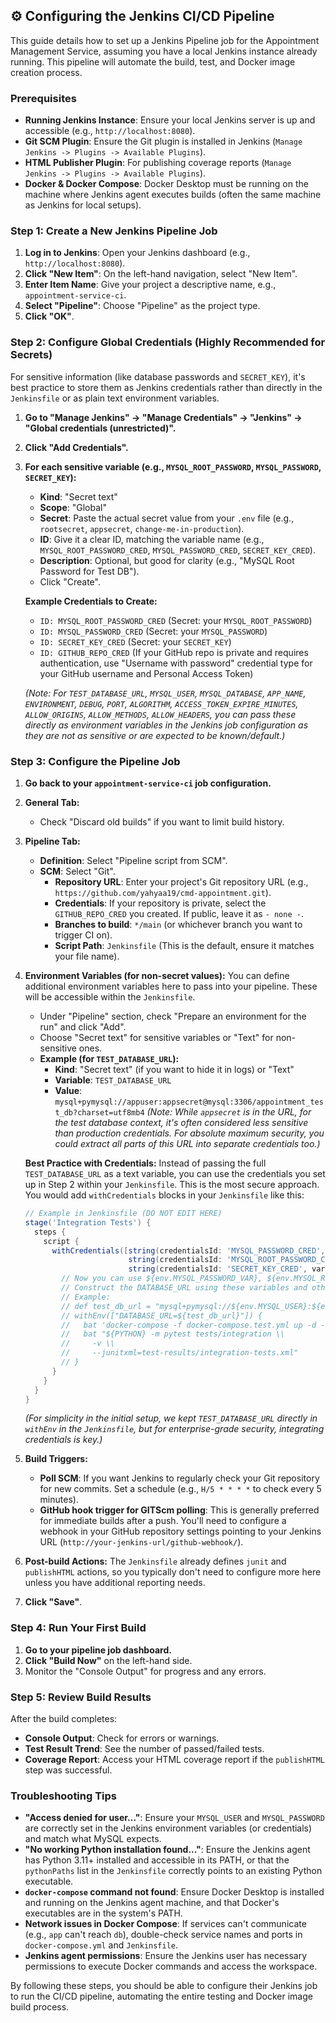 ## ⚙️ Configuring the Jenkins CI/CD Pipeline

This guide details how to set up a Jenkins Pipeline job for the Appointment Management Service, assuming you have a local Jenkins instance already running. This pipeline will automate the build, test, and Docker image creation process.

### Prerequisites

*   **Running Jenkins Instance**: Ensure your local Jenkins server is up and accessible (e.g., `http://localhost:8080`).
*   **Git SCM Plugin**: Ensure the Git plugin is installed in Jenkins (`Manage Jenkins -> Plugins -> Available Plugins`).
*   **HTML Publisher Plugin**: For publishing coverage reports (`Manage Jenkins -> Plugins -> Available Plugins`).
*   **Docker & Docker Compose**: Docker Desktop must be running on the machine where Jenkins agent executes builds (often the same machine as Jenkins for local setups).

### Step 1: Create a New Jenkins Pipeline Job

1.  **Log in to Jenkins**: Open your Jenkins dashboard (e.g., `http://localhost:8080`).
2.  **Click "New Item"**: On the left-hand navigation, select "New Item".
3.  **Enter Item Name**: Give your project a descriptive name, e.g., `appointment-service-ci`.
4.  **Select "Pipeline"**: Choose "Pipeline" as the project type.
5.  **Click "OK"**.

### Step 2: Configure Global Credentials (Highly Recommended for Secrets)

For sensitive information (like database passwords and `SECRET_KEY`), it's best practice to store them as Jenkins credentials rather than directly in the `Jenkinsfile` or as plain text environment variables.

1.  **Go to "Manage Jenkins" -> "Manage Credentials" -> "Jenkins" -> "Global credentials (unrestricted)".**
2.  **Click "Add Credentials".**
3.  **For each sensitive variable (e.g., `MYSQL_ROOT_PASSWORD`, `MYSQL_PASSWORD`, `SECRET_KEY`):**
    *   **Kind**: "Secret text"
    *   **Scope**: "Global"
    *   **Secret**: Paste the actual secret value from your `.env` file (e.g., `rootsecret`, `appsecret`, `change-me-in-production`).
    *   **ID**: Give it a clear ID, matching the variable name (e.g., `MYSQL_ROOT_PASSWORD_CRED`, `MYSQL_PASSWORD_CRED`, `SECRET_KEY_CRED`).
    *   **Description**: Optional, but good for clarity (e.g., "MySQL Root Password for Test DB").
    *   Click "Create".

    **Example Credentials to Create:**
    *   `ID: MYSQL_ROOT_PASSWORD_CRED` (Secret: your `MYSQL_ROOT_PASSWORD`)
    *   `ID: MYSQL_PASSWORD_CRED` (Secret: your `MYSQL_PASSWORD`)
    *   `ID: SECRET_KEY_CRED` (Secret: your `SECRET_KEY`)
    *   `ID: GITHUB_REPO_CRED` (If your GitHub repo is private and requires authentication, use "Username with password" credential type for your GitHub username and Personal Access Token)

    *(Note: For `TEST_DATABASE_URL`, `MYSQL_USER`, `MYSQL_DATABASE`, `APP_NAME`, `ENVIRONMENT`, `DEBUG`, `PORT`, `ALGORITHM`, `ACCESS_TOKEN_EXPIRE_MINUTES`, `ALLOW_ORIGINS`, `ALLOW_METHODS`, `ALLOW_HEADERS`, you can pass these directly as environment variables in the Jenkins job configuration as they are not as sensitive or are expected to be known/default.)*

### Step 3: Configure the Pipeline Job

1.  **Go back to your `appointment-service-ci` job configuration.**
2.  **General Tab:**
    *   Check "Discard old builds" if you want to limit build history.
3.  **Pipeline Tab:**
    *   **Definition**: Select "Pipeline script from SCM".
    *   **SCM**: Select "Git".
        *   **Repository URL**: Enter your project's Git repository URL (e.g., `https://github.com/yahyaa19/cmd-appointment.git`).
        *   **Credentials**: If your repository is private, select the `GITHUB_REPO_CRED` you created. If public, leave it as `- none -`.
        *   **Branches to build**: `*/main` (or whichever branch you want to trigger CI on).
        *   **Script Path**: `Jenkinsfile` (This is the default, ensure it matches your file name).

4.  **Environment Variables (for non-secret values):**
    You can define additional environment variables here to pass into your pipeline. These will be accessible within the `Jenkinsfile`.

    *   Under "Pipeline" section, check "Prepare an environment for the run" and click "Add".
    *   Choose "Secret text" for sensitive variables or "Text" for non-sensitive ones.
    *   **Example (for `TEST_DATABASE_URL`):**
        *   **Kind**: "Secret text" (if you want to hide it in logs) or "Text"
        *   **Variable**: `TEST_DATABASE_URL`
        *   **Value**: `mysql+pymysql://appuser:appsecret@mysql:3306/appointment_test_db?charset=utf8mb4`
            *(Note: While `appsecret` is in the URL, for the test database context, it's often considered less sensitive than production credentials. For absolute maximum security, you could extract all parts of this URL into separate credentials too.)*

    **Best Practice with Credentials:**
    Instead of passing the full `TEST_DATABASE_URL` as a text variable, you can use the credentials you set up in Step 2 within your `Jenkinsfile`. This is the most secure approach. You would add `withCredentials` blocks in your `Jenkinsfile` like this:

    ```groovy
    // Example in Jenkinsfile (DO NOT EDIT HERE)
    stage('Integration Tests') {
      steps {
        script {
          withCredentials([string(credentialsId: 'MYSQL_PASSWORD_CRED', variable: 'MYSQL_PASSWORD_VAR'),
                           string(credentialsId: 'MYSQL_ROOT_PASSWORD_CRED', variable: 'MYSQL_ROOT_PASSWORD_VAR'),
                           string(credentialsId: 'SECRET_KEY_CRED', variable: 'SECRET_KEY_VAR')]) {
            // Now you can use ${env.MYSQL_PASSWORD_VAR}, ${env.MYSQL_ROOT_PASSWORD_VAR}, etc.
            // Construct the DATABASE_URL using these variables and other non-secret env vars.
            // Example:
            // def test_db_url = "mysql+pymysql://${env.MYSQL_USER}:${env.MYSQL_PASSWORD_VAR}@mysql:3306/${env.MYSQL_DATABASE}?charset=utf8mb4"
            // withEnv(["DATABASE_URL=${test_db_url}"]) {
            //   bat 'docker-compose -f docker-compose.test.yml up -d --build --wait'
            //   bat "${PYTHON} -m pytest tests/integration \\
            //     -v \\
            //     --junitxml=test-results/integration-tests.xml"
            // }
          }
        }
      }
    }
    ```
    *(For simplicity in the initial setup, we kept `TEST_DATABASE_URL` directly in `withEnv` in the `Jenkinsfile`, but for enterprise-grade security, integrating credentials is key.)*

5.  **Build Triggers:**
    *   **Poll SCM**: If you want Jenkins to regularly check your Git repository for new commits. Set a schedule (e.g., `H/5 * * * *` to check every 5 minutes).
    *   **GitHub hook trigger for GITScm polling**: This is generally preferred for immediate builds after a push. You'll need to configure a webhook in your GitHub repository settings pointing to your Jenkins URL (`http://your-jenkins-url/github-webhook/`).

6.  **Post-build Actions:**
    The `Jenkinsfile` already defines `junit` and `publishHTML` actions, so you typically don't need to configure more here unless you have additional reporting needs.

7.  **Click "Save"**.

### Step 4: Run Your First Build

1.  **Go to your pipeline job dashboard.**
2.  **Click "Build Now"** on the left-hand side.
3.  Monitor the "Console Output" for progress and any errors.

### Step 5: Review Build Results

After the build completes:

*   **Console Output**: Check for errors or warnings.
*   **Test Result Trend**: See the number of passed/failed tests.
*   **Coverage Report**: Access your HTML coverage report if the `publishHTML` step was successful.

### Troubleshooting Tips

*   **"Access denied for user..."**: Ensure your `MYSQL_USER` and `MYSQL_PASSWORD` are correctly set in the Jenkins environment variables (or credentials) and match what MySQL expects.
*   **"No working Python installation found..."**: Ensure the Jenkins agent has Python 3.11+ installed and accessible in its PATH, or that the `pythonPaths` list in the `Jenkinsfile` correctly points to an existing Python executable.
*   **`docker-compose` command not found**: Ensure Docker Desktop is installed and running on the Jenkins agent machine, and that Docker's executables are in the system's PATH.
*   **Network issues in Docker Compose**: If services can't communicate (e.g., `app` can't reach `db`), double-check service names and ports in `docker-compose.yml` and `Jenkinsfile`.
*   **Jenkins agent permissions**: Ensure the Jenkins user has necessary permissions to execute Docker commands and access the workspace.

By following these steps, you should be able to configure their Jenkins job to run the CI/CD pipeline, automating the entire testing and Docker image build process.